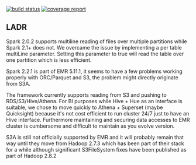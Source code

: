 [![build status](https://gitlab.ccoe.ampaws.com.au/EDI/spark-commons/badges/master/build.svg)](https://gitlab.ccoe.ampaws.com.au/EDI/spark-commons/commits/master)
[![coverage report](https://gitlab.ccoe.ampaws.com.au/EDI/spark-commons/badges/master/coverage.svg)](https://gitlab.ccoe.ampaws.com.au/EDI/spark-commons/commits/master)

## LADR

Spark 2.0.2 supports multiline reading of files over multiple partitions while Spark 2.1+ does not. 
We overcame the issue by implementing a per table multiLine parameter. Setting this parameter to true will read the table
over one partition which is less efficient. 

Spark 2.2.1 is part of EMR 5.11.1, it seems to have a few problems working properly with ORC/Parquet and S3, the problem 
might directly originate from S3A. 

The framework currently supports reading from S3 and pushing to RDS/S3/Hive/Athena. For BI purposes while Hive + Hue 
as an interface is suitable, we chose to move quickly to Athena + Superset (maybe Quicksight) because it's not cost 
efficient to run cluster 24/7 just to have an Hive interface. Furthermore maintaining and securing data accesses to EMR 
cluster is cumbersome and difficult to maintain as you evolve version.

S3A is still not officially supported by EMR and it will probably remain that way until they move from Hadoop 2.7.3 
which has been part of their stack for a while although significant S3FileSystem fixes have been published as part of 
Hadoop 2.8.2 
